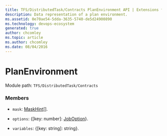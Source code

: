 ```yaml
---
title: TFS/DistributedTask/Contracts PlanEnvironment API | Extensions for Azure DevOps Services
description: Data representation of a plan environment.
ms.assetid: 0e70ae54-5dda-3635-5740-de5d24900890
ms.technology: devops-ecosystem
generated: true
author: chcomley
ms.topic: article
ms.author: chcomley
ms.date: 08/04/2016
---
```


# PlanEnvironment

Module path: `TFS/DistributedTask/Contracts`

### Members

* `mask`: [MaskHint](../../../TFS/DistributedTask/Contracts/MaskHint.md)[].

* `options`: {[key: number]: [JobOption](../../../TFS/DistributedTask/Contracts/JobOption.md)}.

* `variables`: {[key: string]: string}.
